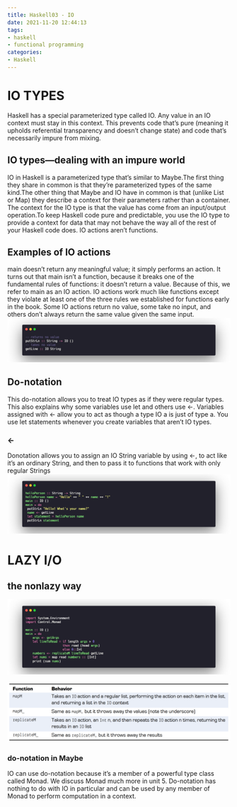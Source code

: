```yaml
---
title: Haskell03 - IO
date: 2021-11-20 12:44:13
tags:
- haskell 
- functional programming
categories:
- Haskell
---
```


# IO TYPES
Haskell has a special parameterized type called IO. Any value in an IO context must stay in this context. This prevents code that’s pure (meaning it upholds referential transparency and doesn’t change state) and code that’s necessarily impure from mixing.

## IO types—dealing with an impure world
IO in Haskell is a parameterized type that’s similar to Maybe.The first thing they share in common is that they’re parameterized types of the same kind.The other thing that Maybe and IO have in common is that (unlike List or Map) they describe a context for their parameters rather than a container. The context for the IO type is that the value has come from an input/output operation.To keep Haskell code pure and predictable, you use the IO type to provide a context for data that may not behave the way all of the rest of your Haskell code does. IO actions aren’t functions.

## Examples of IO actions
main doesn’t return any meaningful value; it simply performs an action. It turns out that main isn’t a function, because it breaks one of the fundamental rules of functions: it doesn’t return a value. Because of this, we refer to main as an IO action. IO actions work much like functions except they violate at least one of the three rules we established for functions early in the book. Some IO actions return no value, some take no input, and others don’t always return the same value given the same input.
![alt](IO/1.png)

## Do-notation
This do-notation allows you to treat IO types as if they were regular types. This also explains why some variables use let and others use <-. Variables assigned with <- allow you to act as though a type IO a is just of type a. You use let statements whenever you create variables that aren’t IO types.

### <-
Donotation allows you to assign an IO String variable by using <-, to act like it’s an ordinary String, and then to pass it to functions that work with only regular Strings
![alt](IO/2.png)

# LAZY I/O

## the nonlazy way
![alt](IO/3.png)

![alt](IO/4.png)

### do-notation in Maybe
IO can use do-notation because it’s a member of a powerful type class called Monad. We discuss Monad much more in unit 5. Do-notation has nothing to do with IO in particular and can be used by any member of Monad to perform computation in a context. 